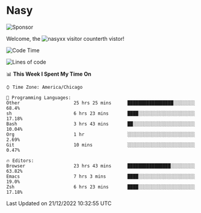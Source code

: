 # Nasy

<!--
<p align="center">
<img height="200" src="https://github-readme-stats.vercel.app/api?username=nasyxx&count_private=true&show_icons=true&theme=dracula&include_all_commits=true"/>
<img height="200" src="https://github-readme-stats.vercel.app/api/top-langs/?username=nasyxx&theme=dracula&hide=html,jupyter+notebook&count_private=true&show_icons=true"/>
</p>

  
----------------
-->

![Sponsor](https://img.shields.io/static/v1.svg?label=Sponsor&message=%E2%9D%A4&logo=GitHub&style=flat&color=pink)
 
Welcome, the ![nasyxx visitor counter](https://count.getloli.com/get/@nasyxx?theme=rule34)th vistor!
 
<!--START_SECTION:waka-->
![Code Time](http://img.shields.io/badge/Code%20Time-2%2C959%20hrs%2036%20mins-blue)

![Lines of code](https://img.shields.io/badge/From%20Hello%20World%20I%27ve%20Written-5%20Million%20lines%20of%20code-blue)

📊 **This Week I Spent My Time On** 

```text
⌚︎ Time Zone: America/Chicago

💬 Programming Languages: 
Other                    25 hrs 25 mins      █████████████████░░░░░░░░   68.4% 
sh                       6 hrs 23 mins       ████░░░░░░░░░░░░░░░░░░░░░   17.18% 
Bash                     3 hrs 43 mins       ██░░░░░░░░░░░░░░░░░░░░░░░   10.04% 
Org                      1 hr                ░░░░░░░░░░░░░░░░░░░░░░░░░   2.69% 
Git                      10 mins             ░░░░░░░░░░░░░░░░░░░░░░░░░   0.47%

🔥 Editors: 
Browser                  23 hrs 43 mins      ████████████████░░░░░░░░░   63.82% 
Emacs                    7 hrs 3 mins        ████░░░░░░░░░░░░░░░░░░░░░   19.0% 
Zsh                      6 hrs 23 mins       ████░░░░░░░░░░░░░░░░░░░░░   17.18%

```


 Last Updated on 21/12/2022 10:32:55 UTC
<!--END_SECTION:waka-->

<!-- ![visitors](https://visitor-badge.laobi.icu/badge?page_id=nasyxx.nasyxx) -->
